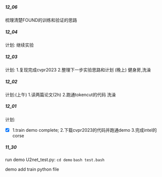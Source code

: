 ##### 12_06
梳理清楚FOUND的训练和验证的思路

##### 12_04
计划:
继续实验

##### 12_03
计划:
1.复现完成cvpr2023
2.整理下一步实验思路和计划
(晚上)
健身房,洗澡

##### 12_02
计划:(上午)
1.读两篇论文(2h)
2.跑通tokencut的代码
洗澡

##### 12_01
计划:
- [X] 1.train demo complete;
2.下载cvpr2023的代码并跑通demo
3.完成intel的corse


##### 11_30
run demo U2net_test.py:
`cd demo`
`bash test.bash`

demo add train python file
